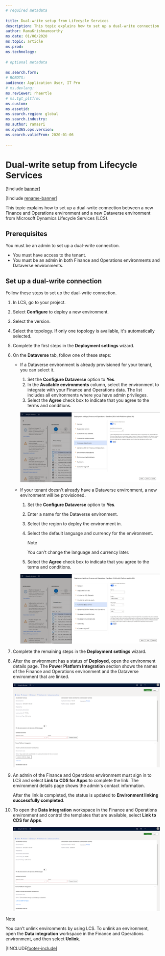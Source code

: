 ```yaml
---
# required metadata

title: Dual-write setup from Lifecycle Services
description: This topic explains how to set up a dual-write connection from Microsoft Dynamics Lifecycle Services (LCS).
author: RamaKrishnamoorthy
ms.date: 01/06/2020
ms.topic: article
ms.prod: 
ms.technology: 

# optional metadata

ms.search.form: 
# ROBOTS: 
audience: Application User, IT Pro
# ms.devlang: 
ms.reviewer: rhaertle
# ms.tgt_pltfrm: 
ms.custom: 
ms.assetid: 
ms.search.region: global
ms.search.industry: 
ms.author: ramasri
ms.dyn365.ops.version: 
ms.search.validFrom: 2020-01-06

---
```


# Dual-write setup from Lifecycle Services

[!include [banner](../../includes/banner.md)]

[!include [rename-banner](~/includes/cc-data-platform-banner.md)]

This topic explains how to set up a dual-write connection between a new Finance and Operations environment and a new Dataverse environment from Microsoft Dynamics Lifecycle Services (LCS).

## Prerequisites

You must be an admin to set up a dual-write connection.

+ You must have access to the tenant.
+ You must be an admin in both Finance and Operations environments and Dataverse environments.

## Set up a dual-write connection

Follow these steps to set up the dual-write connection.

1. In LCS, go to your project.
2. Select **Configure** to deploy a new environment.
3. Select the version. 
4. Select the topology. If only one topology is available, it's automatically selected.
5. Complete the first steps in the **Deployment settings** wizard.
6. On the **Dataverse** tab, follow one of these steps:

    - If a Dataverse environment is already provisioned for your tenant, you can select it.

        1. Set the **Configure Dataverse** option to **Yes**.
        2. In the **Available environments** column, select the environment to integrate with your Finance and Operations data. The list includes all environments where you have admin privileges.
        3. Select the **Agree** check box to indicate that you agree to the terms and conditions.

        ![Dataverse tab when a Dataverse environment is already provisioned for your tenant](../dual-write/media/lcs_setup_1.png)

    - If your tenant doesn't already have a Dataverse environment, a new environment will be provisioned.

        1. Set the **Configure Dataverse** option to **Yes**.
        2. Enter a name for the Dataverse environment.
        3. Select the region to deploy the environment in.
        4. Select the default language and currency for the environment.

            > [!NOTE]
            > You can't change the language and currency later.

        5. Select the **Agree** check box to indicate that you agree to the terms and conditions.

        ![Dataverse tab when your tenant doesn't already have a Dataverse environment](../dual-write/media/lcs_setup_2.png)

7. Complete the remaining steps in the **Deployment settings** wizard.
8. After the environment has a status of **Deployed**, open the environment details page. The **Power Platform Integration** section shows the names of the Finance and Operations environment and the Dataverse environment that are linked.

    ![Power Platform Integration section](../dual-write/media/lcs_setup_3.png)

9. An admin of the Finance and Operations environment must sign in to LCS and select **Link to CDS for Apps** to complete the link. The environment details page shows the admin's contact information.

    After the link is completed, the status is updated to **Environment linking successfully completed**.

10. To open the **Data integration** workspace in the Finance and Operations environment and control the templates that are available, select **Link to CDS for Apps**.

    ![Link to CDS for Apps button in the Power Platform Integration section](../dual-write/media/lcs_setup_4.png)

> [!NOTE]
> You can't unlink environments by using LCS. To unlink an environment, open the **Data integration** workspace in the Finance and Operations environment, and then select **Unlink**.



[!INCLUDE[footer-include](../../../../includes/footer-banner.md)]